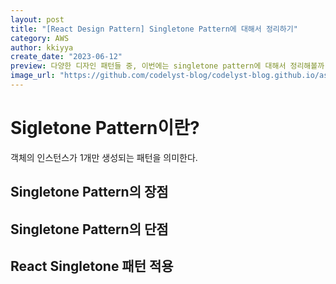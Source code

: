 ```yaml
---
layout: post
title: "[React Design Pattern] Singletone Pattern에 대해서 정리하기"
category: AWS
author: kkiyya
create_date: "2023-06-12"
preview: 다양한 디자인 패턴들 중, 이번에는 singletone pattern에 대해서 정리해볼까 합니다.
image_url: "https://github.com/codelyst-blog/codelyst-blog.github.io/assets/55094745/a5367d26-dbbe-4d16-8b23-3898ca5544b4"
---
```


# Sigletone Pattern이란?

객체의 인스턴스가 1개만 생성되는 패턴을 의미한다.

## Singletone Pattern의 장점

## Singletone Pattern의 단점

## React Singletone 패턴 적용
